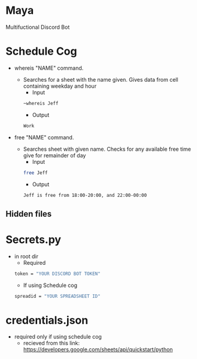 # Maya
Multifuctional Discord Bot

# Schedule Cog 
- whereis "NAME" command. 
    - Searches for a sheet with the name given. Gives data from cell containing weekday and hour
        - Input
        ```sh
        ~whereis Jeff
        ```
        - Output
        ```sh
        Work
        ```

- free "NAME" command.
    - Searches sheet with given name. Checks for any available free time give for remainder of day
        - Input
        ```sh
        free Jeff
        ```
        - Output
        ```sh
        Jeff is free from 18:00-20:00, and 22:00-00:00
        ```

## Hidden files 
# Secrets.py
- in root dir
    - Required
    ```sh
    token = "YOUR DISCORD BOT TOKEN"
    ```
    - If using Schedule cog
    ```sh
    spreadid = "YOUR SPREADSHEET ID"
    ```
# credentials.json
- required only if using schedule cog
    - recieved from this link: https://developers.google.com/sheets/api/quickstart/python